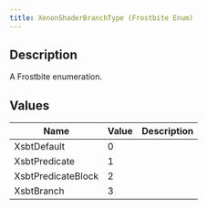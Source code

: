 ```yaml
---
title: XenonShaderBranchType (Frostbite Enum)
---
```

## Description

A Frostbite enumeration.

## Values

| Name               | Value | Description |
| ------------------ | ----- | ----------- |
| XsbtDefault        | 0     |             |
| XsbtPredicate      | 1     |             |
| XsbtPredicateBlock | 2     |             |
| XsbtBranch         | 3     |             |
